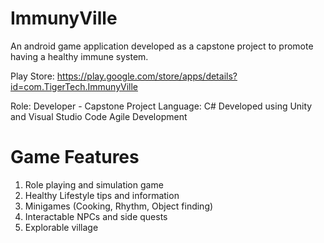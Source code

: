 # ImmunyVille

An android game application developed as a capstone project to promote having a healthy immune system.

Play Store: https://play.google.com/store/apps/details?id=com.TigerTech.ImmunyVille

Role: Developer - Capstone Project
Language: C#
Developed using Unity and Visual Studio Code
Agile Development

# Game Features
1. Role playing and simulation game
2. Healthy Lifestyle tips and information
3. Minigames (Cooking, Rhythm, Object finding)
4. Interactable NPCs and side quests
5. Explorable village
